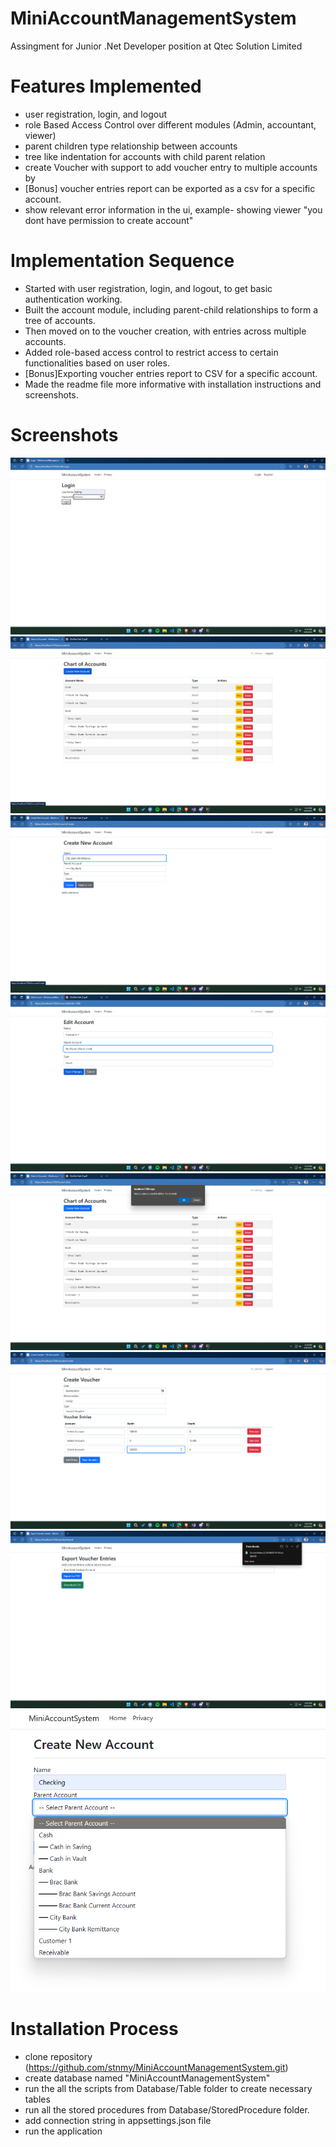 # MiniAccountManagementSystem

Assingment for Junior .Net Developer position at Qtec Solution Limited


# Features Implemented
- user registration, login, and logout
- role Based Access Control over different modules (Admin, accountant, viewer)
- parent children type relationship between accounts
- tree like indentation for accounts with child parent relation
- create Voucher with support to add voucher entry to multiple accounts by 
- [Bonus] voucher entries report can be exported as a csv for a specific account.
- show relevant error information in the ui, example- showing viewer "you dont have permission to create account"


# Implementation Sequence
- Started with user registration, login, and logout, to get basic authentication working.
- Built the account module, including parent-child relationships to form a tree of accounts.
- Then moved on to the voucher creation, with entries across multiple accounts.
- Added role-based access control to restrict access to certain functionalities based on user roles.
- [Bonus]Exporting voucher entries report to CSV for a specific account.
- Made the readme file more informative with installation instructions and screenshots.



# Screenshots
![Login Screen](Screenshots/LoginScreen.png)
![Account List](Screenshots/AccountList.png)
![Create Account](Screenshots/CreateAccount.png)
![Edit Account](Screenshots/EditAccount.png)
![Delete Account](Screenshots/DeleteAccount.png)
![Add Voucher Entries](Screenshots/AddVoucherEntries.png)
![Export Voucher Entries](Screenshots/ExportVoucherEntries.png)
![Account Tree](Screenshots/AccountTree.png)


# Installation Process
- clone repository (https://github.com/stnmy/MiniAccountManagementSystem.git)
- create database named "MiniAccountManagementSystem" 
- run the all the scripts from Database/Table folder to create necessary tables
- run all the stored procedures from Database/StoredProcedure folder.
- add connection string in appsettings.json file
- run the application